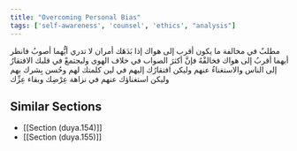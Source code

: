 ```yaml
---
title: "Overcoming Personal Bias"
tags: ['self-awareness', 'counsel', 'ethics', "analysis"]
---
```


 مطلبٌ في مخالفة ما يكون أقرب إلى هواك إذا بَدَهَك أمران لا تدري أيُّهما أصوبُ فانظر أيهما أقربُ إلى هواك فخالفْهُ فإنَّ أكثرَ الصواب في خلاف الهوى  وليجتمعْ في قلبك الافتقارُ إلى الناس والاستغناءُ عنهم وليكن افتقارُك إليهم في لين كلمتك لهم وحُسن بِشرك بهم وليكن استغناؤك عنهم في نزاهة عِرْضِك وبقاء عِزِّك

## Similar Sections
- [[Section (duya.154)]]
 - [[Section (duya.155)]]
